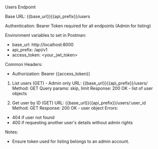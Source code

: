 Users Endpoint

Base URL: {{base_url}}{{api_prefix}}/users

Authentication: Bearer Token required for all endpoints (Admin for listing)

Environment variables to set in Postman:

- base_url: http://localhost:8000
- api_prefix: /api/v1
- access_token: <your_jwt_token>

Common Headers:

- Authorization: Bearer {{access_token}}

1. List users (GET) - Admin only
   URL: {{base_url}}{{api_prefix}}/users/
   Method: GET
   Query params: skip, limit
   Response: 200 OK - list of user objects

2. Get user by ID (GET)
   URL: {{base_url}}{{api_prefix}}/users/:user_id
   Method: GET
   Response: 200 OK - user object
   Errors:

- 404 if user not found
- 400 if requesting another user's details without admin rights

Notes:

- Ensure token used for listing belongs to an admin account.
